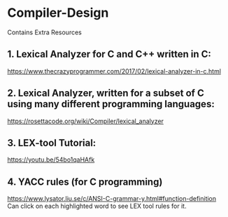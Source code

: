 # Compiler-Design
Contains Extra Resources 
## 1. Lexical Analyzer for C and C++ written in C: 
https://www.thecrazyprogrammer.com/2017/02/lexical-analyzer-in-c.html



## 2. Lexical Analyzer, written for a subset of C using many different programming languages:
https://rosettacode.org/wiki/Compiler/lexical_analyzer



## 3. LEX-tool Tutorial: 
https://youtu.be/54bo1qaHAfk



## 4. YACC rules (for C programming) 
https://www.lysator.liu.se/c/ANSI-C-grammar-y.html#function-definition 
Can click on each highlighted word to see LEX tool rules for it.
